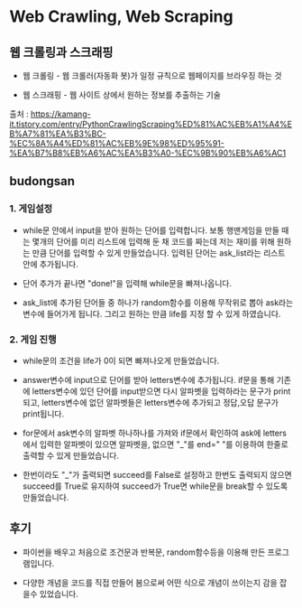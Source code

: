 Web Crawling, Web Scraping
============
웹 크롤링과 스크래핑
------------

* 웹 크롤링 - 웹 크롤러(자동화 봇)가 일정 규칙으로 웹페이지를 브라우징 하는 것

* 웹 스크래핑 - 웹 사이트 상에서 원하는 정보를 추출하는 기술

출처 : https://kamang-it.tistory.com/entry/PythonCrawlingScraping%ED%81%AC%EB%A1%A4%EB%A7%81%EA%B3%BC-%EC%8A%A4%ED%81%AC%EB%9E%98%ED%95%91-%EA%B7%B8%EB%A6%AC%EA%B3%A0-%EC%9B%90%EB%A6%AC1

budongsan
------------
### 1. 게임설정

* while문 안에서 input을 받아 원하는 단어를 입력합니다. 보통 행맨게임을 만들 때는 몇개의 단어를 미리 리스트에 입력해 둔 채 코드를 짜는데 저는 재미를 위해 원하는 만큼 단어를 입력할 수 있게 만들었습니다. 입력된 단어는 ask_list라는 리스트 안에 추가됩니다. 

* 단어 추가가 끝나면 "done!"을 입력해 while문을 빠져나옵니다.

* ask_list에 추가된 단어들 중 하나가 random함수를 이용해 무작위로 뽑아 ask라는 변수에 들어가게 됩니다. 그리고 원하는 만큼 life를 지정 할 수 있게 하였습니다.

### 2. 게임 진행

* while문의 조건을 life가 0이 되면 빠져나오게 만들었습니다.

* answer변수에 input으로 단어를 받아 letters변수에 추가됩니다. if문을 통해 기존에 letters변수에 있던 단어를 input받으면 다시 알파벳을 입력하라는 문구가 print되고, letters변수에 없던 알파벳들은 letters변수에 추가되고 정답,오답 문구가 print됩니다.

* for문에서 ask변수의 알파벳 하나하나를 가져와 if문에서 확인하여 ask에 letters에서 입력한 알파벳이 있으면 알파벳을, 없으면 "_"를 end=" "를 이용하여 한줄로 출력할 수 있게 만들었습니다.

* 한번이라도 "_"가 출력되면 succeed를 False로 설정하고 한번도 출력되지 않으면 succeed를 True로 유지하여 succeed가 True면 while문을 break할 수 있도록 만들었습니다.


후기
----

* 파이썬을 배우고 처음으로 조건문과 반복문, random함수등을 이용해 만든 프로그램입니다.

* 다양한 개념을 코드를 직접 만들어 봄으로써 어떤 식으로 개념이 쓰이는지 감을 잡을수 있었습니다.
